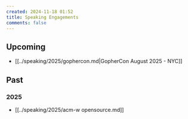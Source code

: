 ```yaml
---
created: 2024-11-18 01:52
title: Speaking Engagements
comments: false
---
```


## Upcoming

- [[../speaking/2025/gophercon.md|GopherCon August 2025 - NYC]]

## Past

### 2025

- [[../speaking/2025/acm-w opensource.md]]
